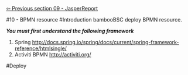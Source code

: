 <a href="https://github.com/billchen198318/bamboobsc/blob/master/core-doc/dev-docs/09-JasperReport.md"> ⇦ Previous section 09 - JasperReport</a>


#10 - BPMN resource
#Introduction
bambooBSC deploy BPMN resource.<br>


***You must first understand the following framework***<br/>
1. Spring http://docs.spring.io/spring/docs/current/spring-framework-reference/htmlsingle/<br/>
2. Activiti BPMN http://activiti.org/<br/>


#Deploy


